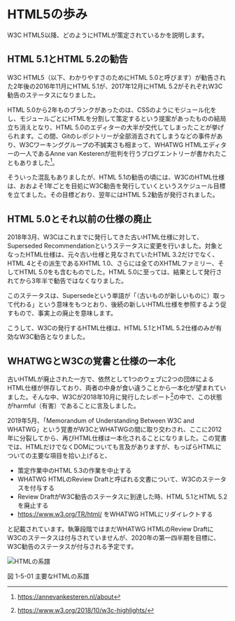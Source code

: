 <!-- ch1-5.txt (4ページ、3000～4600字想定) -->
<!-- W3C HTML5の廃止 -->
# HTML5の歩み
W3C HTML5以降、どのようにHTMLが策定されているかを説明します。

## HTML 5.1とHTML 5.2の勧告
W3C HTML5（以下、わかりやすさのためにHTML 5.0と呼びます）が勧告された2年後の2016年11月にHTML 5.1が、2017年12月にHTML 5.2がそれぞれW3C勧告のステータスになりました。

HTML 5.0から2年ものブランクがあったのは、CSSのようにモジュール化をし、モジュールごとにHTMLを分割して策定するという提案があったものの結局立ち消えとなり、HTML 5.0のエディターの大半が交代してしまったことが挙げられます。この間、Gitのレポジトリーが全部消去されてしまうなどの事件があり、W3Cワーキンググループの不誠実さも相まって、WHATWG HTMLエディターの一人であるAnne van Kesterenが批判を行うブログエントリーが書かれたこともありました[^1]。

そういった混乱もありましたが、HTML 5.1の勧告の頃には、W3CのHTML仕様は、おおよそ1年ごとを目処にW3C勧告を発行していくというスケジュール目標を立てました。その目標どおり、翌年にはHTML 5.2勧告が発行されました。

[^1]: https://annevankesteren.nl/about

## HTML 5.0とそれ以前の仕様の廃止
2018年3月、W3Cはこれまでに発行してきた古いHTML仕様に対して、Superseded Recommendationというステータスに変更を行いました。対象となったHTML仕様は、元々古い仕様と見なされていたHTML 3.2だけでなく、HTML 4とその派生であるXHTML 1.0、さらには全てのXHTMLファミリー、そしてHTML 5.0をも含むものでした。HTML 5.0に至っては、結果として発行されてから3年半で勧告ではなくなりました。

このステータスは、Supersedeという単語が「（古いものが新しいものに）取って代わる」という意味をもつとおり、後続の新しいHTML仕様を参照するよう促すもので、事実上の廃止を意味します。

こうして、W3Cの発行するHTML仕様は、HTML 5.1とHTML 5.2仕様のみが有効なW3C勧告となりました。

## WHATWGとW3Cの覚書と仕様の一本化
古いHTMLが廃止された一方で、依然として1つのウェブに2つの団体によるHTML仕様が併存しており、両者の中身が食い違うことから一本化が望まれていました。そんな中、W3Cが2018年10月に発行したレポート[^2]の中で、この状態がharmful（有害）であることに言及しました。

2019年5月、「Memorandum of Understanding Between W3C and WHATWG」という覚書がW3CとWHATWGの間に取り交わされ、ここに2012年に分裂してから、再びHTML仕様は一本化されることになりました。この覚書では、HTMLだけでなくDOMについても言及がありますが、もっぱらHTMLについての主要な項目を拾い上げると、

- 策定作業中のHTML 5.3の作業を中止する
- WHATWG HTMLのReview Draftと呼ばれる文書について、W3Cのステータスを付与する
- Review DraftがW3C勧告のステータスに到達した時、HTML 5.1とHTML 5.2を廃止する
- https://www.w3.org/TR/html/ をWHATWG HTMLにリダイレクトする

と記載されています。執筆段階ではまだWHATWG HTMLのReview DraftにW3Cのステータスは付与されていませんが、2020年の第一四半期を目標に、W3C勧告のステータスが付与される予定です。

[^2]: https://www.w3.org/2018/10/w3c-highlights/

![HTMLの系譜](../img/1-5-01.png)

図 1-5-01 主要なHTMLの系譜
